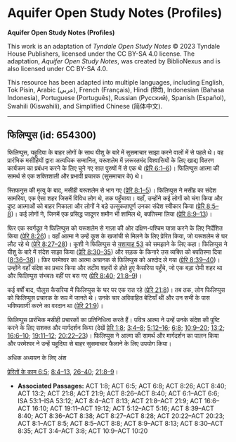 # Aquifer Open Study Notes (Profiles)

**Aquifer Open Study Notes (Profiles)**

This work is an adaptation of *Tyndale Open Study Notes* © 2023 Tyndale House Publishers, licensed under the CC BY\-SA 4\.0 license. The adaptation, *Aquifer Open Study Notes*, was created by BiblioNexus and is also licensed under CC BY\-SA 4\.0\.

This resource has been adapted into multiple languages, including English, Tok Pisin, Arabic (عربي), French (Français), Hindi (हिंदी), Indonesian (Bahasa Indonesia), Portuguese (Português), Russian (Русский), Spanish (Español), Swahili (Kiswahili), and Simplified Chinese (简体中文).



--------------------------------

## फिलिप्पुस (id: 654300)

फिलिप्पुस, यहूदिया के बाहर लोगों के साथ यीशु के बारे में सुसमाचार साझा करने वालों में से पहले थे। वह प्रारंभिक मसीहियों द्वारा अत्यधिक सम्मानित, यरूशलेम में ज़रूरतमंद विश्वासियों के लिए खाद्य वितरण कार्यक्रम का प्रबंधन करने के लिए चुने गए सात पुरुषों में से एक थे ([प्रेरि 6:1–6](https://ref.ly/Acts6:1-Acts6:6))। फिलिप्पुस आत्मा की सामर्थ से एक शक्तिशाली और प्रभावी प्रचारक (सुसमाचार के) थे।

स्तिफनुस की मृत्यु के बाद, मसीही यरूशलेम से भाग गए ([प्रेरि 8:1–5](https://ref.ly/Acts8:1-Acts8:5))। फिलिप्पुस ने मसीह का संदेश सामरिया, एक ऐसा शहर जिसमें विविध लोग थे, तक पहुँचाया। वहाँ, उन्होंने कई लोगों को चंगा किया और दुष्ट आत्माओं को बाहर निकाला और लोगों ने बड़े उत्सुकतापूर्ण उनका संदेश स्वीकार किया ([प्रेरि 8:5–8](https://ref.ly/Acts8:5-Acts8:8))। कई लोगों ने, जिनमें एक प्रसिद्ध जादूगर शमौन भी शामिल थे, बपतिस्मा लिया ([प्रेरि 8:9–13](https://ref.ly/Acts8:9-Acts8:13))।

फिर एक स्वर्गदूत ने फिलिप्पुस को यरूशलेम से गाज़ा की ओर दक्षिण\-पश्चिम यात्रा करने के लिए निर्देशित किया ([प्रेरि 8:26](https://ref.ly/Acts8:26))। वहाँ आत्मा ने उन्हें कूश के खजांची से मिलने के लिए प्रेरित किया, जो यरूशलेम से घर लौट रहे थे ([प्रेरि 8:27–28](https://ref.ly/Acts8:27-Acts8:28))। कूशी ने फिलिप्पुस से [यशायाह 53](https://ref.ly/Isa53:1-Isa53:12) को समझाने के लिए कहा। फिलिप्पुस ने यीशु के बारे में संदेश साझा किया ([प्रेरि 8:30–35](https://ref.ly/Acts8:30-Acts8:35)) और सड़क के किनारे उस व्यक्ति को बपतिस्मा दिया ([8:36–38](https://ref.ly/Acts8:36-Acts8:38))। फिर परमेश्वर का आत्मा अचानक से फिलिप्पुस को अश्दोद ले गया ([प्रेरि 8:39–40](https://ref.ly/Acts8:39-Acts8:40))। उन्होंने वहाँ संदेश का प्रचार किया और तटीय शहरों से होते हुए कैसरिया पहुँचे, जो एक बड़ा रोमी शहर था और फिलिप्पुस संभवतः वहीं पर बस गए ([प्रेरि 8:40](https://ref.ly/Acts8:40); [21:8–9](https://ref.ly/Acts21:8-Acts21:9))।

कई वर्षों बाद, पौलुस कैसरिया में फिलिप्पुस के घर पर एक रात रहे ([प्रेरि 21:8](https://ref.ly/Acts21:8))। तब तक, लोग फिलिप्पुस को फिलिप्पुस प्रचारक के रूप में जानते थे। उनके चार अविवाहित बेटियाँ थीं और उन सभी के पास भविष्यवाणी करने का वरदान था ([प्रेरि 21:9](https://ref.ly/Acts21:9))।

फिलिप्पुस प्रारंभिक मसीही प्रचारकों का प्रतिनिधित्व करते हैं। पवित्र आत्मा ने उन्हें उनके संदेश की पुष्टि करने के लिए सशक्त और मार्गदर्शन किया (देखें [प्रेरि 1:8](https://ref.ly/Acts1:8); [3:4–8](https://ref.ly/Acts3:4-Acts3:8); [5:12–16](https://ref.ly/Acts5:12-Acts5:16); [6:8](https://ref.ly/Acts6:8); [10:9–20](https://ref.ly/Acts10:9-Acts10:20); [13:2](https://ref.ly/Acts13:2); [16:6–10](https://ref.ly/Acts16:6-Acts16:10); [19:11–12](https://ref.ly/Acts19:11-Acts19:12); [20:22–23](https://ref.ly/Acts20:22-Acts20:23))। फिलिप्पुस ने आत्मा की सामर्थ और मार्गदर्शन का पालन किया और परमेश्वर ने उन्हें यहूदिया से बाहर सुसमाचार फैलाने के लिए उपयोग किया।

अधिक अध्ययन के लिए अंश 

[प्रेरितों के काम 6:5](https://ref.ly/Acts6:5); [8:4–13](https://ref.ly/Acts8:4-Acts8:13), [26–40](https://ref.ly/Acts8:26-Acts8:40); [21:8–9](https://ref.ly/Acts21:8-Acts21:9)।

* **Associated Passages:** ACT 1:8; ACT 6:5; ACT 6:8; ACT 8:26; ACT 8:40; ACT 13:2; ACT 21:8; ACT 21:9; ACT 8:26–ACT 8:40; ACT 6:1–ACT 6:6; ISA 53:1–ISA 53:12; ACT 8:4–ACT 8:13; ACT 21:8–ACT 21:9; ACT 16:6–ACT 16:10; ACT 19:11–ACT 19:12; ACT 5:12–ACT 5:16; ACT 8:39–ACT 8:40; ACT 8:36–ACT 8:38; ACT 8:27–ACT 8:28; ACT 20:22–ACT 20:23; ACT 8:1–ACT 8:5; ACT 8:5–ACT 8:8; ACT 8:9–ACT 8:13; ACT 8:30–ACT 8:35; ACT 3:4–ACT 3:8; ACT 10:9–ACT 10:20


